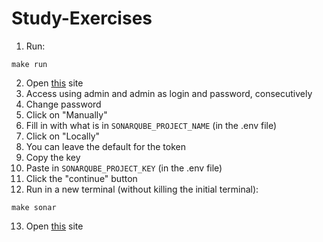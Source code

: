 # Study-Exercises

1. Run:
```shell
make run
```
2. Open [this](https://sonarqube.docker.localhost) site
3. Access using admin and admin as login and password, consecutively
4. Change password
5. Click on "Manually"
6. Fill in with what is in `SONARQUBE_PROJECT_NAME` (in the .env file)
7. Click on "Locally"
8. You can leave the default for the token
9. Copy the key
10. Paste in `SONARQUBE_PROJECT_KEY` (in the .env file)
11. Click the "continue" button
12. Run in a new terminal (without killing the initial terminal):
```shell
make sonar
```
13.  Open [this](https://sonarqube.docker.localhost) site
